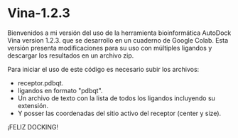 # Vina-1.2.3

Bienvenidos a mi versión del uso de la herramienta bioinformática AutoDock Vina version 1.2.3. que se desarrollo en un cuaderno de Google Colab. 
Esta versión presenta modificaciones para su uso con múltiples ligandos y descargar los resultados en un archivo zip.

Para iniciar el uso de este código es necesario subir los archivos:
- receptor.pdbqt.
- ligandos en formato "pdbqt".
- Un archivo de texto con la lista de todos los ligandos incluyendo su extensión.
- Y posser las coordenadas del sitio activo del receptor (center y size).


¡FELIZ DOCKING!
